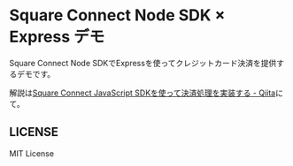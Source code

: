 # Square Connect Node SDK × Express デモ

Square Connect Node SDKでExpressを使ってクレジットカード決済を提供するデモです。

解説は[Square Connect JavaScript SDKを使って決済処理を実装する - Qiita](https://qiita.com/goofmint/items/cbfd815b9a1a8b647317)にて。

## LICENSE

MIT License

